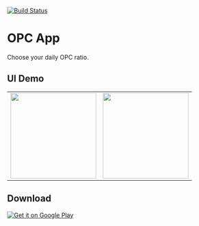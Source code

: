 [![Build Status](https://travis-ci.org/lidox/opc-counter.svg?branch=master)](https://travis-ci.org/lidox/opc-counter)

# OPC App
Choose your daily OPC ratio.

## UI Demo

<table sytle="border: 0px;">
<tr>
<td><img width="200px" src="https://user-images.githubusercontent.com/7879175/33120891-a909224a-cf73-11e7-811c-277fc4eeff5b.png" /></td>
<td><img width="200px" src="https://user-images.githubusercontent.com/7879175/33120894-a92fad84-cf73-11e7-879f-1068143acf1f.png" /></td>
</tr>
</table>

## Download
<a href="https://play.google.com/store/apps/details?id=com.futuzon.opccounter">
  <img alt="Get it on Google Play"
       src="https://developer.android.com/images/brand/en_generic_rgb_wo_45.png" />
</a>
